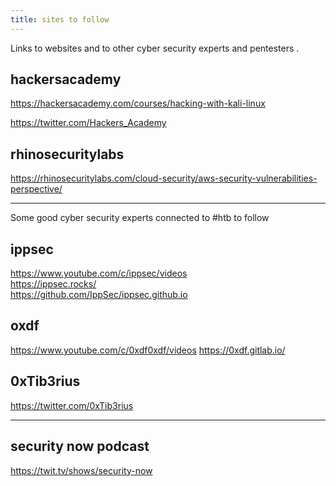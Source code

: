```yaml
---
title: sites to follow
---
```


Links to websites and to other cyber security experts and pentesters .

## hackersacademy

<https://hackersacademy.com/courses/hacking-with-kali-linux>

<https://twitter.com/Hackers_Academy>

## rhinosecuritylabs

<https://rhinosecuritylabs.com/cloud-security/aws-security-vulnerabilities-perspective/>

---

Some good cyber security experts connected to #htb to follow

## ippsec

<https://www.youtube.com/c/ippsec/videos>  
<https://ippsec.rocks/>  
<https://github.com/IppSec/ippsec.github.io>  

## oxdf

<https://www.youtube.com/c/0xdf0xdf/videos>
<https://0xdf.gitlab.io/>

## 0xTib3rius

<https://twitter.com/0xTib3rius>

---

## security now podcast

<https://twit.tv/shows/security-now>
